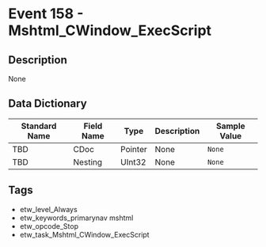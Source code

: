 # Event 158 - Mshtml_CWindow_ExecScript

## Description
None

## Data Dictionary
|Standard Name|Field Name|Type|Description|Sample Value|
|---|---|---|---|---|
|TBD|CDoc|Pointer|None|`None`|
|TBD|Nesting|UInt32|None|`None`|

## Tags
* etw_level_Always
* etw_keywords_primarynav mshtml
* etw_opcode_Stop
* etw_task_Mshtml_CWindow_ExecScript